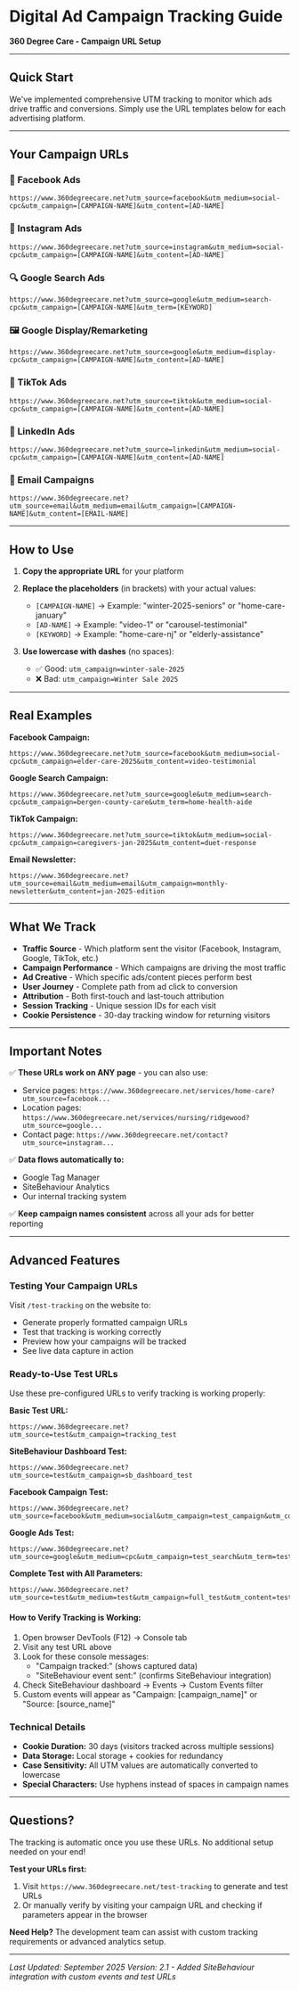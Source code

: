 # Digital Ad Campaign Tracking Guide
**360 Degree Care - Campaign URL Setup**

---

## Quick Start
We've implemented comprehensive UTM tracking to monitor which ads drive traffic and conversions. Simply use the URL templates below for each advertising platform.

---

## Your Campaign URLs

### 📘 Facebook Ads
```
https://www.360degreecare.net?utm_source=facebook&utm_medium=social-cpc&utm_campaign=[CAMPAIGN-NAME]&utm_content=[AD-NAME]
```

### 📸 Instagram Ads
```
https://www.360degreecare.net?utm_source=instagram&utm_medium=social-cpc&utm_campaign=[CAMPAIGN-NAME]&utm_content=[AD-NAME]
```

### 🔍 Google Search Ads
```
https://www.360degreecare.net?utm_source=google&utm_medium=search-cpc&utm_campaign=[CAMPAIGN-NAME]&utm_term=[KEYWORD]
```

### 🖼️ Google Display/Remarketing
```
https://www.360degreecare.net?utm_source=google&utm_medium=display-cpc&utm_campaign=[CAMPAIGN-NAME]&utm_content=[AD-NAME]
```

### 🎥 TikTok Ads
```
https://www.360degreecare.net?utm_source=tiktok&utm_medium=social-cpc&utm_campaign=[CAMPAIGN-NAME]&utm_content=[AD-NAME]
```

### 💼 LinkedIn Ads
```
https://www.360degreecare.net?utm_source=linkedin&utm_medium=social-cpc&utm_campaign=[CAMPAIGN-NAME]&utm_content=[AD-NAME]
```

### 📧 Email Campaigns
```
https://www.360degreecare.net?utm_source=email&utm_medium=email&utm_campaign=[CAMPAIGN-NAME]&utm_content=[EMAIL-NAME]
```

---

## How to Use

1. **Copy the appropriate URL** for your platform
2. **Replace the placeholders** (in brackets) with your actual values:
   - `[CAMPAIGN-NAME]` → Example: "winter-2025-seniors" or "home-care-january"
   - `[AD-NAME]` → Example: "video-1" or "carousel-testimonial"
   - `[KEYWORD]` → Example: "home-care-nj" or "elderly-assistance"

3. **Use lowercase with dashes** (no spaces):
   - ✅ Good: `utm_campaign=winter-sale-2025`
   - ❌ Bad: `utm_campaign=Winter Sale 2025`

---

## Real Examples

**Facebook Campaign:**
```
https://www.360degreecare.net?utm_source=facebook&utm_medium=social-cpc&utm_campaign=elder-care-2025&utm_content=video-testimonial
```

**Google Search Campaign:**
```
https://www.360degreecare.net?utm_source=google&utm_medium=search-cpc&utm_campaign=bergen-county-care&utm_term=home-health-aide
```

**TikTok Campaign:**
```
https://www.360degreecare.net?utm_source=tiktok&utm_medium=social-cpc&utm_campaign=caregivers-jan-2025&utm_content=duet-response
```

**Email Newsletter:**
```
https://www.360degreecare.net?utm_source=email&utm_medium=email&utm_campaign=monthly-newsletter&utm_content=jan-2025-edition
```

---

## What We Track

- **Traffic Source** - Which platform sent the visitor (Facebook, Instagram, Google, TikTok, etc.)
- **Campaign Performance** - Which campaigns are driving the most traffic
- **Ad Creative** - Which specific ads/content pieces perform best
- **User Journey** - Complete path from ad click to conversion
- **Attribution** - Both first-touch and last-touch attribution
- **Session Tracking** - Unique session IDs for each visit
- **Cookie Persistence** - 30-day tracking window for returning visitors

---

## Important Notes

✅ **These URLs work on ANY page** - you can also use:
- Service pages: `https://www.360degreecare.net/services/home-care?utm_source=facebook...`
- Location pages: `https://www.360degreecare.net/services/nursing/ridgewood?utm_source=google...`
- Contact page: `https://www.360degreecare.net/contact?utm_source=instagram...`

✅ **Data flows automatically to:**
- Google Tag Manager
- SiteBehaviour Analytics
- Our internal tracking system

✅ **Keep campaign names consistent** across all your ads for better reporting

---

## Advanced Features

### Testing Your Campaign URLs
Visit `/test-tracking` on the website to:
- Generate properly formatted campaign URLs
- Test that tracking is working correctly
- Preview how your campaigns will be tracked
- See live data capture in action

### Ready-to-Use Test URLs
Use these pre-configured URLs to verify tracking is working properly:

**Basic Test URL:**
```
https://www.360degreecare.net?utm_source=test&utm_campaign=tracking_test
```

**SiteBehaviour Dashboard Test:**
```
https://www.360degreecare.net?utm_source=test&utm_campaign=sb_dashboard_test
```

**Facebook Campaign Test:**
```
https://www.360degreecare.net?utm_source=facebook&utm_medium=social&utm_campaign=test_campaign&utm_content=test_ad
```

**Google Ads Test:**
```
https://www.360degreecare.net?utm_source=google&utm_medium=cpc&utm_campaign=test_search&utm_term=test_keyword
```

**Complete Test with All Parameters:**
```
https://www.360degreecare.net?utm_source=test&utm_medium=test&utm_campaign=full_test&utm_content=test_content&utm_term=test_term
```

#### How to Verify Tracking is Working:
1. Open browser DevTools (F12) → Console tab
2. Visit any test URL above
3. Look for these console messages:
   - "Campaign tracked:" (shows captured data)
   - "SiteBehaviour event sent:" (confirms SiteBehaviour integration)
4. Check SiteBehaviour dashboard → Events → Custom Events filter
5. Custom events will appear as "Campaign: [campaign_name]" or "Source: [source_name]"

### Technical Details
- **Cookie Duration:** 30 days (visitors tracked across multiple sessions)
- **Data Storage:** Local storage + cookies for redundancy
- **Case Sensitivity:** All UTM values are automatically converted to lowercase
- **Special Characters:** Use hyphens instead of spaces in campaign names

---

## Questions?

The tracking is automatic once you use these URLs. No additional setup needed on your end!

**Test your URLs first:**
1. Visit `https://www.360degreecare.net/test-tracking` to generate and test URLs
2. Or manually verify by visiting your campaign URL and checking if parameters appear in the browser

**Need Help?** The development team can assist with custom tracking requirements or advanced analytics setup.

---

*Last Updated: September 2025*
*Version: 2.1 - Added SiteBehaviour integration with custom events and test URLs*